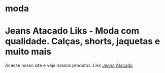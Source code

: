# moda
<h1>Jeans Atacado Liks - Moda com qualidade. Calças, shorts, jaquetas e muito mais</h1>

Acesse nosso site e veja nossos produtos:
Liks <a href=http://liksjeans.com.br/ title=liks>Jeans Atacado</a>
